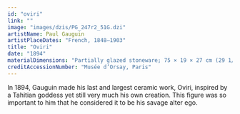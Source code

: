 ```yaml
---
id: "oviri"
link: ""
image: "images/dzis/PG_247r2_51G.dzi"
artistName: Paul Gauguin
artistPlaceDates: "French, 1848–1903"
title: "Oviri"
date: "1894"
materialDimensions: "Partially glazed stoneware; 75 × 19 × 27 cm (29 1/2 × 7 1/2 × 10 5/8 in.)"
creditAccessionNumber: "Musée d’Orsay, Paris"
---
```


In 1894, Gauguin made his last and largest ceramic work, Oviri, inspired by a Tahitian goddess yet still very much his own creation. This figure was so important to him that he considered it to be his savage alter ego. 
